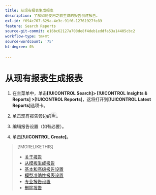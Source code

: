 ```yaml
---
title: 从现有报表生成报表
description: 了解如何使用之前生成的报告创建报告。
exl-id: f094c767-629a-4e3c-91f6-12761927fe89
feature: Search Reports
source-git-commit: e16bc62127a708de8f4deb1eddfa53a14405cbc2
workflow-type: tm+mt
source-wordcount: '75'
ht-degree: 0%

---
```


# 从现有报表生成报表

1. 在主菜单中，单击&#x200B;**[!UICONTROL Search]> [!UICONTROL Insights & Reports] >[!UICONTROL Reports]**，这将打开到&#x200B;**[!UICONTROL Latest Reports]**&#x200B;选项卡。

1. 单击现有报告旁边的![创建类似按钮](/help/search-social-commerce/assets/create-similar.png "创建类似按钮")。

1. 编辑报告设置（如有必要）。

1. 单击&#x200B;**[!UICONTROL Create]**。

>[!MORELIKETHIS]
>
>* [关于报告](/help/search-social-commerce/reports/report-about.md)
>* [从模板生成报告](/help/search-social-commerce/reports/management/report-generate-from-template.md)
>* [基本和高级报告设置](/help/search-social-commerce/reports/management/basic-advanced/basic-advanced-report-settings.md)
>* [模型准确性报表设置](/help/search-social-commerce/reports/management/model-accuracy/model-accuracy-report-settings.md)
>* [专业报告设置](/help/search-social-commerce/reports/management/specialty/specialty-report-settings.md)
>* [删除报告](/help/search-social-commerce/reports/management/report-delete.md)
